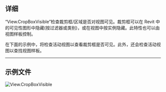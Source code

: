 ## 详细
“View.CropBoxVisible”检查裁剪框/区域是否对视图可见。裁剪框可以在 Revit 中的可见性图形中隐藏(按过滤器或类别)，或在视图中按实例隐藏。此特性也可以由视图样板控制。

在下面的示例中，将检查活动视图以查看裁剪框是否可见。此外，还会检查活动视图以查找视图样板。
___
## 示例文件

![View.CropBoxVisible](./Revit.Elements.Views.View.CropBoxVisible_img.jpg)
